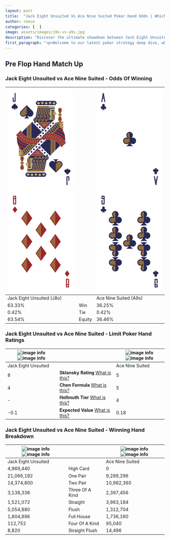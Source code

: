 ```yaml
---
layout: post
title:  "Jack Eight Unsuited Vs Ace Nine Suited Poker Hand Odds | Which Is The Better Hand In Poker? A Complete Guide"
author: reece
categories: [  ]
image: assets/images/j8o-vs-a9s.jpg
description: "Discover the ultimate showdown between Jack Eight Unsuited and Ace Nine Suited in poker! Uncover the odds, strategies, and scenarios where one hand triumphs over the other. Get ready to up your poker game with this thrilling analysis."
first_paragraph: "<p>Welcome to our latest poker strategy deep dive, where we're pitting two distinct hands against each other in a high-stakes showdown: Jack Eight Unsuited vs Ace Nine Suited.</p><p>In the dynamic world of poker, every decision counts, and knowing which hand holds the upper hand is key to your success at the table.</p><p>In this article, we'll dissect these two hands, explore the scenarios where one dominates the other, and equip you with the knowledge to make strategic choices that can tip the odds in your favor.</p><p>Get ready to unravel the intriguing dynamics of these poker hands and elevate your game to new heights.</p>"
---
```




[comment]: # (sp0)

## Pre Flop Hand Match Up

<div class="table hand-ratings" markdown="1"> 



### Jack Eight Unsuited vs Ace Nine Suited - Odds Of Winning


    
| ![image info](assets/images/hand1/j.png) ![image info](assets/images/hand1/8o.png) |  | ![image info](assets/images/hand2/a.png) ![image info](assets/images/hand2/9.png) |
| -------- | -------- | -------- |
| Jack Eight Unsuited (J8o) |  | Ace Nine Suited (A9s) |
| 63.33% | Win | 36.25% |
| 0.42% | Tie | 0.42% |
| 63.54% | Equity | 36.46% |




[comment]: # (sp1)



### Jack Eight Unsuited vs Ace Nine Suited - Limit Poker Hand Ratings


    
| ![image info](https://www.riverpairs.com/assets/images/hand1/j.png) ![image info](https://www.riverpairs.com/assets/images/hand1/8o.png) |  | ![image info](https://www.riverpairs.com/assets/images/hand2/a.png) ![image info](https://www.riverpairs.com/assets/images/hand2/9.png) |
| -------- | -------- | -------- |
| Jack Eight Unsuited |  | Ace Nine Suited |
| 8 | **Sklansky Rating** [What is this?](/sklansky-rating-explained) | 5 |
| 4 | **Chen Formula** [What is this?](/chen-formula-explained) | 5 |
| - | **Hellmuth Tier** [What is this?](/Hellmuth-tier-explained) | 4 |
| -0.1 | **Expected Value** [What is this?](/expected-value-explained) | 0.18 |




[comment]: # (sp2)



### Jack Eight Unsuited vs Ace Nine Suited - Winning Hand Breakdown


    
| ![image info](https://www.riverpairs.com/assets/images/hand1/j.png) ![image info](https://www.riverpairs.com/assets/images/hand1/8o.png) |  | ![image info](https://www.riverpairs.com/assets/images/hand2/a.png) ![image info](https://www.riverpairs.com/assets/images/hand2/9.png) |
| -------- | -------- | -------- |
| Jack Eight Unsuited |  | Ace Nine Suited |
| 4,969,440 | High Card | 0 |
| 21,066,192 | One Pair | 9,289,296 |
| 14,374,800 | Two Pair | 10,962,360 |
| 3,138,336 | Three Of A Kind | 2,397,456 |
| 1,521,072 | Straight | 3,983,184 |
| 5,054,880 | Flush | 1,312,704 |
| 1,804,896 | Full House | 1,736,160 |
| 112,752 | Four Of A Kind | 95,040 |
| 8,820 | Straight Flush | 14,496 |




[comment]: # (sp3)



</div>

[comment]: # (sp4)



[comment]: # (sp5)

